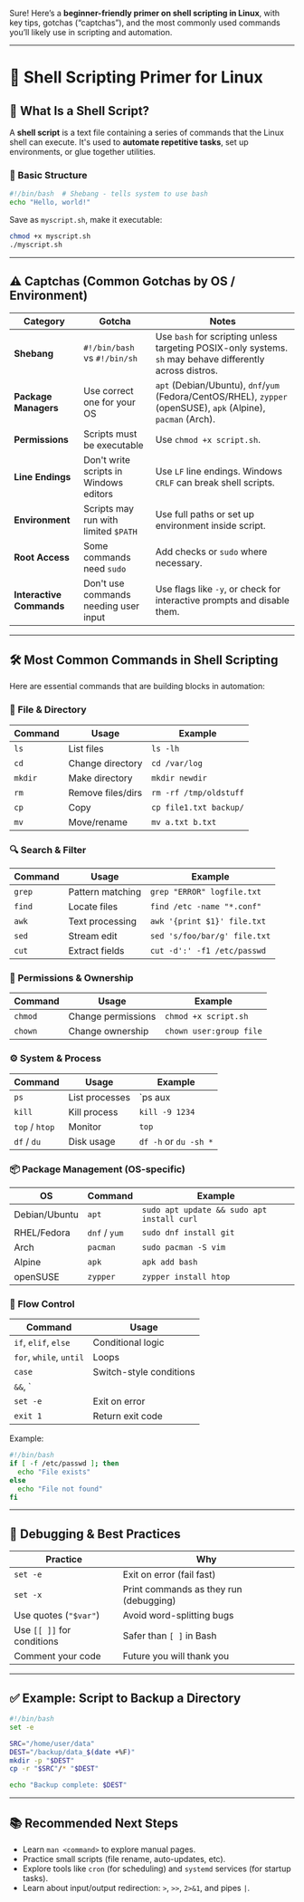 Sure! Here’s a **beginner-friendly primer on shell scripting in Linux**, with key tips, gotchas (“captchas”), and the most commonly used commands you’ll likely use in scripting and automation.

---

# 🐧 Shell Scripting Primer for Linux

## 🧠 What Is a Shell Script?

A **shell script** is a text file containing a series of commands that the Linux shell can execute. It's used to **automate repetitive tasks**, set up environments, or glue together utilities.

### 🔹 Basic Structure

```bash
#!/bin/bash  # Shebang - tells system to use bash
echo "Hello, world!"
```

Save as `myscript.sh`, make it executable:

```bash
chmod +x myscript.sh
./myscript.sh
```

---

## ⚠️ Captchas (Common Gotchas by OS / Environment)

|Category|Gotcha|Notes|
|---|---|---|
|**Shebang**|`#!/bin/bash` vs `#!/bin/sh`|Use `bash` for scripting unless targeting POSIX-only systems. `sh` may behave differently across distros.|
|**Package Managers**|Use correct one for your OS|`apt` (Debian/Ubuntu), `dnf`/`yum` (Fedora/CentOS/RHEL), `zypper` (openSUSE), `apk` (Alpine), `pacman` (Arch).|
|**Permissions**|Scripts must be executable|Use `chmod +x script.sh`.|
|**Line Endings**|Don't write scripts in Windows editors|Use `LF` line endings. Windows `CRLF` can break shell scripts.|
|**Environment**|Scripts may run with limited `$PATH`|Use full paths or set up environment inside script.|
|**Root Access**|Some commands need `sudo`|Add checks or `sudo` where necessary.|
|**Interactive Commands**|Don't use commands needing user input|Use flags like `-y`, or check for interactive prompts and disable them.|

---

## 🛠️ Most Common Commands in Shell Scripting

Here are essential commands that are building blocks in automation:

### 📁 File & Directory

|Command|Usage|Example|
|---|---|---|
|`ls`|List files|`ls -lh`|
|`cd`|Change directory|`cd /var/log`|
|`mkdir`|Make directory|`mkdir newdir`|
|`rm`|Remove files/dirs|`rm -rf /tmp/oldstuff`|
|`cp`|Copy|`cp file1.txt backup/`|
|`mv`|Move/rename|`mv a.txt b.txt`|

### 🔍 Search & Filter

|Command|Usage|Example|
|---|---|---|
|`grep`|Pattern matching|`grep "ERROR" logfile.txt`|
|`find`|Locate files|`find /etc -name "*.conf"`|
|`awk`|Text processing|`awk '{print $1}' file.txt`|
|`sed`|Stream edit|`sed 's/foo/bar/g' file.txt`|
|`cut`|Extract fields|`cut -d':' -f1 /etc/passwd`|

### 🛑 Permissions & Ownership

|Command|Usage|Example|
|---|---|---|
|`chmod`|Change permissions|`chmod +x script.sh`|
|`chown`|Change ownership|`chown user:group file`|

### ⚙️ System & Process

|Command|Usage|Example|
|---|---|---|
|`ps`|List processes|`ps aux|
|`kill`|Kill process|`kill -9 1234`|
|`top` / `htop`|Monitor|`top`|
|`df` / `du`|Disk usage|`df -h` or `du -sh *`|

### 📦 Package Management (OS-specific)

|OS|Command|Example|
|---|---|---|
|Debian/Ubuntu|`apt`|`sudo apt update && sudo apt install curl`|
|RHEL/Fedora|`dnf` / `yum`|`sudo dnf install git`|
|Arch|`pacman`|`sudo pacman -S vim`|
|Alpine|`apk`|`apk add bash`|
|openSUSE|`zypper`|`zypper install htop`|

### 🔁 Flow Control

|Command|Usage|
|---|---|
|`if`, `elif`, `else`|Conditional logic|
|`for`, `while`, `until`|Loops|
|`case`|Switch-style conditions|
|`&&`, `||
|`set -e`|Exit on error|
|`exit 1`|Return exit code|

Example:

```bash
#!/bin/bash
if [ -f /etc/passwd ]; then
  echo "File exists"
else
  echo "File not found"
fi
```

---

## 🧪 Debugging & Best Practices

|Practice|Why|
|---|---|
|`set -e`|Exit on error (fail fast)|
|`set -x`|Print commands as they run (debugging)|
|Use quotes (`"$var"`)|Avoid word-splitting bugs|
|Use `[[ ]]` for conditions|Safer than `[ ]` in Bash|
|Comment your code|Future you will thank you|

---

## ✅ Example: Script to Backup a Directory

```bash
#!/bin/bash
set -e

SRC="/home/user/data"
DEST="/backup/data_$(date +%F)"
mkdir -p "$DEST"
cp -r "$SRC"/* "$DEST"

echo "Backup complete: $DEST"
```

---

## 📚 Recommended Next Steps

- Learn `man <command>` to explore manual pages.
- Practice small scripts (file rename, auto-updates, etc).
- Explore tools like `cron` (for scheduling) and `systemd` services (for startup tasks).
- Learn about input/output redirection: `>`, `>>`, `2>&1`, and pipes `|`.